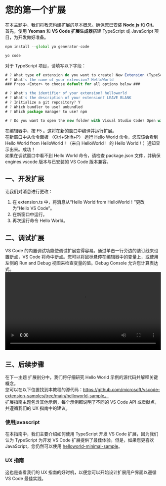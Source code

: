 # 您的第一个扩展
在本主题中，我们将教您构建扩展的基本概念。确保您已安装 **Node.js** 和 **Git**。   
首先，使用 **Yeoman** 和 **VS Code 扩展生成器**搭建 TypeScript 或 JavaScript 项目，为开发做好准备。
```js
npm install --global yo generator-code

yo code
```
对于 TypeScript 项目，请填写以下字段：
```js
# ? What type of extension do you want to create? New Extension (TypeScript)
# ? What's the name of your extension? HelloWorld
### Press <Enter> to choose default for all options below ###

# ? What's the identifier of your extension? helloworld
# ? What's the description of your extension? LEAVE BLANK
# ? Initialize a git repository? Y
# ? Which bundler to use? unbundled
# ? Which package manager to use? npm

# ? Do you want to open the new folder with Visual Studio Code? Open with `code`
```
在编辑器中，按 F5 。这将在新的窗口中编译并运行扩展。   
在新窗口中从命令面板 （Ctrl+Shift+P） 运行 Hello World 命令，您应该会看到 Hello World from HelloWorld！（来自 HelloWorld！ 的 Hello World！）通知显示出来。成功！   
如果在调试窗口中看不到 Hello World 命令，请检查 package.json 文件，并确保 engines.vscode 版本与已安装的 VS Code 版本兼容。
## 一、开发扩展
让我们对消息进行更改：
1. 在 extension.ts 中，将消息从“Hello World from HelloWorld！”更改为“Hello VS Code”。
2. 在新窗口中运行。
3. 再次运行命令 Hello World。
## 二、调试扩展
VS Code 的内置调试功能使调试扩展变得容易。通过单击一行旁边的装订线来设置断点，VS Code 将命中断点。您可以将鼠标悬停在编辑器中的变量上，或使用左侧的 Run and Debug 视图来检查变量的值。Debug Console 允许您计算表达式。
<video src="./assets/video.mp4" style="width:100%" controls/>

## 三、后续步骤
在下一主题 扩展剖分中，我们将仔细研究 Hello World 示例的源代码并解释关键概念。  
您可以在以下位置找到本教程的源代码：https://github.com/microsoft/vscode-extension-samples/tree/main/helloworld-sample。   
扩展指南主题包含其他示例，每个示例都说明了不同的 VS Code API 或贡献点，并遵循我们的 UX 指南中的建议。
### 使用javascript
在本指南中，我们主要介绍如何使用 TypeScript 开发 VS Code 扩展，因为我们认为 TypeScript 为开发 VS Code 扩展提供了最佳体验。但是，如果您更喜欢 JavaScript，您仍然可以使用 [helloworld-minimal-sample](https://github.com/microsoft/vscode-extension-samples/tree/main/helloworld-minimal-sample)。
### UX 指南
这也是查看我们的 UX 指南的好时机，以便您可以开始设计扩展用户界面以遵循 VS Code 最佳实践。